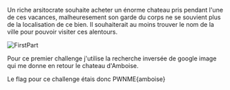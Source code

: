 Un riche arsitocrate souhaite acheter un énorme chateau pris pendant l'une de ces vacances, malheuresement son garde du corps ne se souvient plus de la localisation de ce bien. Il souhaiterait au moins trouver le nom de la ville pour pouvoir visiter ces alentours.

![FirstPart](https://user-images.githubusercontent.com/77735908/177057756-4b14611f-6ae4-4491-b1bb-6fc153eb312f.png)

Pour ce premier challenge j'utilise la recherche inversée de google image qui me donne en retour le chateau d'Amboise.

Le flag pour ce challenge étais donc PWNME{amboise}
